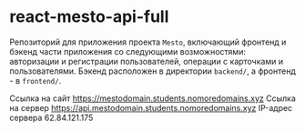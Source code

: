 # react-mesto-api-full

Репозиторий для приложения проекта `Mesto`, включающий фронтенд и бэкенд части приложения со следующими возможностями: авторизации и регистрации пользователей, операции с карточками и пользователями. Бэкенд расположен в директории `backend/`, а фронтенд - в `frontend/`.

Ссылка на сайт https://mestodomain.students.nomoredomains.xyz
Ссылка на сервер https://api.mestodomain.students.nomoredomains.xyz
IP-адрес сервера 62.84.121.175


